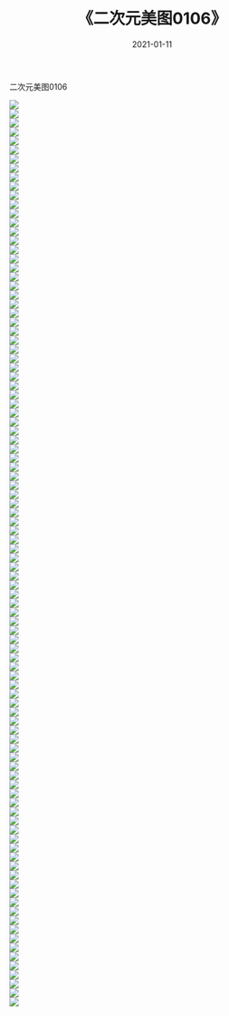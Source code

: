 ﻿---
layout: post
title:  《二次元美图0106》
date:   2021-01-11
img: http://imgx.orgx.ga/二次元/2021/二次元美图0106/000.jpg
categories: [美女, 清纯, 唯美]
---

二次元美图0106

 ![](http://imgx.orgx.ga/二次元/2021/二次元美图0106/001.jpg) <br>![](http://imgx.orgx.ga/二次元/2021/二次元美图0106/002.jpg) <br>![](http://imgx.orgx.ga/二次元/2021/二次元美图0106/003.jpg) <br>![](http://imgx.orgx.ga/二次元/2021/二次元美图0106/004.jpg) <br>![](http://imgx.orgx.ga/二次元/2021/二次元美图0106/005.jpg) <br>![](http://imgx.orgx.ga/二次元/2021/二次元美图0106/006.jpg) <br>![](http://imgx.orgx.ga/二次元/2021/二次元美图0106/007.jpg) <br>![](http://imgx.orgx.ga/二次元/2021/二次元美图0106/008.jpg) <br>![](http://imgx.orgx.ga/二次元/2021/二次元美图0106/009.jpg) <br>![](http://imgx.orgx.ga/二次元/2021/二次元美图0106/010.jpg) <br>![](http://imgx.orgx.ga/二次元/2021/二次元美图0106/011.jpg) <br>![](http://imgx.orgx.ga/二次元/2021/二次元美图0106/012.jpg) <br>![](http://imgx.orgx.ga/二次元/2021/二次元美图0106/013.jpg) <br>![](http://imgx.orgx.ga/二次元/2021/二次元美图0106/014.jpg) <br>![](http://imgx.orgx.ga/二次元/2021/二次元美图0106/015.jpg) <br>![](http://imgx.orgx.ga/二次元/2021/二次元美图0106/016.jpg) <br>![](http://imgx.orgx.ga/二次元/2021/二次元美图0106/017.jpg) <br>![](http://imgx.orgx.ga/二次元/2021/二次元美图0106/018.jpg) <br>![](http://imgx.orgx.ga/二次元/2021/二次元美图0106/019.jpg) <br>![](http://imgx.orgx.ga/二次元/2021/二次元美图0106/020.jpg) <br>![](http://imgx.orgx.ga/二次元/2021/二次元美图0106/021.jpg) <br>![](http://imgx.orgx.ga/二次元/2021/二次元美图0106/022.jpg) <br>![](http://imgx.orgx.ga/二次元/2021/二次元美图0106/023.jpg) <br>![](http://imgx.orgx.ga/二次元/2021/二次元美图0106/024.jpg) <br>![](http://imgx.orgx.ga/二次元/2021/二次元美图0106/025.jpg) <br>![](http://imgx.orgx.ga/二次元/2021/二次元美图0106/026.jpg) <br>![](http://imgx.orgx.ga/二次元/2021/二次元美图0106/027.jpg) <br>![](http://imgx.orgx.ga/二次元/2021/二次元美图0106/028.jpg) <br>![](http://imgx.orgx.ga/二次元/2021/二次元美图0106/029.jpg) <br>![](http://imgx.orgx.ga/二次元/2021/二次元美图0106/030.jpg) <br>![](http://imgx.orgx.ga/二次元/2021/二次元美图0106/031.jpg) <br>![](http://imgx.orgx.ga/二次元/2021/二次元美图0106/032.jpg) <br>![](http://imgx.orgx.ga/二次元/2021/二次元美图0106/033.jpg) <br>![](http://imgx.orgx.ga/二次元/2021/二次元美图0106/034.jpg) <br>![](http://imgx.orgx.ga/二次元/2021/二次元美图0106/035.jpg) <br>![](http://imgx.orgx.ga/二次元/2021/二次元美图0106/036.jpg) <br>![](http://imgx.orgx.ga/二次元/2021/二次元美图0106/037.jpg) <br>![](http://imgx.orgx.ga/二次元/2021/二次元美图0106/038.jpg) <br>![](http://imgx.orgx.ga/二次元/2021/二次元美图0106/039.jpg) <br>![](http://imgx.orgx.ga/二次元/2021/二次元美图0106/040.jpg) <br>![](http://imgx.orgx.ga/二次元/2021/二次元美图0106/041.jpg) <br>![](http://imgx.orgx.ga/二次元/2021/二次元美图0106/042.jpg) <br>![](http://imgx.orgx.ga/二次元/2021/二次元美图0106/043.jpg) <br>![](http://imgx.orgx.ga/二次元/2021/二次元美图0106/044.jpg) <br>![](http://imgx.orgx.ga/二次元/2021/二次元美图0106/045.jpg) <br>![](http://imgx.orgx.ga/二次元/2021/二次元美图0106/046.jpg) <br>![](http://imgx.orgx.ga/二次元/2021/二次元美图0106/047.jpg) <br>![](http://imgx.orgx.ga/二次元/2021/二次元美图0106/048.jpg) <br>![](http://imgx.orgx.ga/二次元/2021/二次元美图0106/049.jpg) <br>![](http://imgx.orgx.ga/二次元/2021/二次元美图0106/050.jpg) <br>![](http://imgx.orgx.ga/二次元/2021/二次元美图0106/051.jpg) <br>![](http://imgx.orgx.ga/二次元/2021/二次元美图0106/052.jpg) <br>![](http://imgx.orgx.ga/二次元/2021/二次元美图0106/053.jpg) <br>![](http://imgx.orgx.ga/二次元/2021/二次元美图0106/054.jpg) <br>![](http://imgx.orgx.ga/二次元/2021/二次元美图0106/055.jpg) <br>![](http://imgx.orgx.ga/二次元/2021/二次元美图0106/056.jpg) <br>![](http://imgx.orgx.ga/二次元/2021/二次元美图0106/057.jpg) <br>![](http://imgx.orgx.ga/二次元/2021/二次元美图0106/058.jpg) <br>![](http://imgx.orgx.ga/二次元/2021/二次元美图0106/059.jpg) <br>![](http://imgx.orgx.ga/二次元/2021/二次元美图0106/060.jpg) <br>![](http://imgx.orgx.ga/二次元/2021/二次元美图0106/061.jpg) <br>![](http://imgx.orgx.ga/二次元/2021/二次元美图0106/062.jpg) <br>![](http://imgx.orgx.ga/二次元/2021/二次元美图0106/063.jpg) <br>![](http://imgx.orgx.ga/二次元/2021/二次元美图0106/064.jpg) <br>![](http://imgx.orgx.ga/二次元/2021/二次元美图0106/065.jpg) <br>![](http://imgx.orgx.ga/二次元/2021/二次元美图0106/066.jpg) <br>![](http://imgx.orgx.ga/二次元/2021/二次元美图0106/067.jpg) <br>![](http://imgx.orgx.ga/二次元/2021/二次元美图0106/068.jpg) <br>![](http://imgx.orgx.ga/二次元/2021/二次元美图0106/069.jpg) <br>![](http://imgx.orgx.ga/二次元/2021/二次元美图0106/070.jpg) <br>![](http://imgx.orgx.ga/二次元/2021/二次元美图0106/071.jpg) <br>![](http://imgx.orgx.ga/二次元/2021/二次元美图0106/072.jpg) <br>![](http://imgx.orgx.ga/二次元/2021/二次元美图0106/073.jpg) <br>![](http://imgx.orgx.ga/二次元/2021/二次元美图0106/074.jpg) <br>![](http://imgx.orgx.ga/二次元/2021/二次元美图0106/075.jpg) <br>![](http://imgx.orgx.ga/二次元/2021/二次元美图0106/076.jpg) <br>![](http://imgx.orgx.ga/二次元/2021/二次元美图0106/077.jpg) <br>![](http://imgx.orgx.ga/二次元/2021/二次元美图0106/078.jpg) <br>![](http://imgx.orgx.ga/二次元/2021/二次元美图0106/079.jpg) <br>![](http://imgx.orgx.ga/二次元/2021/二次元美图0106/080.jpg) <br>![](http://imgx.orgx.ga/二次元/2021/二次元美图0106/081.jpg) <br>![](http://imgx.orgx.ga/二次元/2021/二次元美图0106/082.jpg) <br>![](http://imgx.orgx.ga/二次元/2021/二次元美图0106/083.jpg) <br>![](http://imgx.orgx.ga/二次元/2021/二次元美图0106/084.jpg) <br>![](http://imgx.orgx.ga/二次元/2021/二次元美图0106/085.jpg) <br>![](http://imgx.orgx.ga/二次元/2021/二次元美图0106/086.jpg) <br>![](http://imgx.orgx.ga/二次元/2021/二次元美图0106/087.jpg) <br>![](http://imgx.orgx.ga/二次元/2021/二次元美图0106/088.jpg) <br>![](http://imgx.orgx.ga/二次元/2021/二次元美图0106/089.jpg) <br>![](http://imgx.orgx.ga/二次元/2021/二次元美图0106/090.jpg) <br>![](http://imgx.orgx.ga/二次元/2021/二次元美图0106/091.jpg) <br>![](http://imgx.orgx.ga/二次元/2021/二次元美图0106/092.jpg) <br>![](http://imgx.orgx.ga/二次元/2021/二次元美图0106/093.jpg) <br>![](http://imgx.orgx.ga/二次元/2021/二次元美图0106/094.jpg) <br>![](http://imgx.orgx.ga/二次元/2021/二次元美图0106/095.jpg) <br>![](http://imgx.orgx.ga/二次元/2021/二次元美图0106/096.jpg) <br>![](http://imgx.orgx.ga/二次元/2021/二次元美图0106/097.jpg) <br>![](http://imgx.orgx.ga/二次元/2021/二次元美图0106/098.jpg) <br>![](http://imgx.orgx.ga/二次元/2021/二次元美图0106/099.jpg) <br>![](http://imgx.orgx.ga/二次元/2021/二次元美图0106/100.jpg) <br>